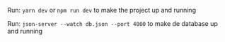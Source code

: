 Run: `yarn dev` or `npm run dev` to make the project up and running

Run: `json-server --watch db.json --port 4000` to make de database up and running
